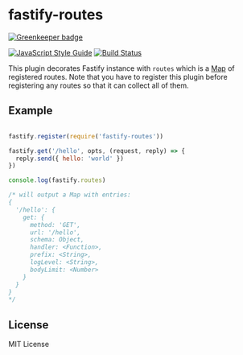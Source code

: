 # fastify-routes
[![Greenkeeper badge](https://badges.greenkeeper.io/fastify/fastify-routes.svg)](https://greenkeeper.io/)

[![JavaScript Style Guide](https://img.shields.io/badge/code_style-standard-brightgreen.svg)](https://standardjs.com) [![Build Status](https://travis-ci.org/fastify/fastify-routes.svg?branch=master)](https://travis-ci.org/fastify/fastify-routes)

This plugin decorates Fastify instance with `routes` which is a [Map](https://developer.mozilla.org/en-US/docs/Web/JavaScript/Reference/Global_Objects/Map) of registered routes. Note that you have to register this plugin
before registering any routes so that it can collect all of them.

## Example

```js

fastify.register(require('fastify-routes'))

fastify.get('/hello', opts, (request, reply) => {
  reply.send({ hello: 'world' })
})

console.log(fastify.routes)

/* will output a Map with entries:
{
  '/hello': {
    get: {
      method: 'GET',
      url: '/hello',
      schema: Object,
      handler: <Function>,
      prefix: <String>,
      logLevel: <String>,
      bodyLimit: <Number>
    }
  }
}
*/

```

## License

MIT License

